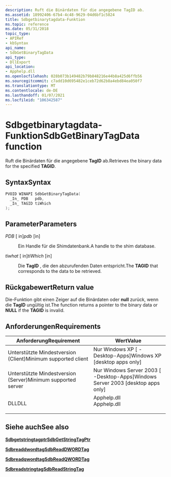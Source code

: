 ```yaml
---
description: Ruft die Binärdaten für die angegebene TagID ab.
ms.assetid: 18992406-67b4-4c48-9629-04d6bf1c5824
title: Sdbgetbinarytagdata-Funktion
ms.topic: reference
ms.date: 05/31/2018
topic_type:
- APIRef
- kbSyntax
api_name:
- SdbGetBinaryTagData
api_type:
- DllExport
api_location:
- Apphelp.dll
ms.openlocfilehash: 028b073b149482b79b848216e44b8a425d6ffb56
ms.sourcegitcommit: c7add10d695482e1ceb72d62b8a4ebd84ea050f7
ms.translationtype: MT
ms.contentlocale: de-DE
ms.lasthandoff: 01/07/2021
ms.locfileid: "106342587"
---
```

# <a name="sdbgetbinarytagdata-function"></a><span data-ttu-id="96e73-103">Sdbgetbinarytagdata-Funktion</span><span class="sxs-lookup"><span data-stu-id="96e73-103">SdbGetBinaryTagData function</span></span>

<span data-ttu-id="96e73-104">Ruft die Binärdaten für die angegebene **TagID** ab.</span><span class="sxs-lookup"><span data-stu-id="96e73-104">Retrieves the binary data for the specified **TAGID**.</span></span>

## <a name="syntax"></a><span data-ttu-id="96e73-105">Syntax</span><span class="sxs-lookup"><span data-stu-id="96e73-105">Syntax</span></span>


```C++
PVOID WINAPI SdbGetBinaryTagData(
  _In_ PDB   pdb,
  _In_ TAGID tiWhich
);
```



## <a name="parameters"></a><span data-ttu-id="96e73-106">Parameter</span><span class="sxs-lookup"><span data-stu-id="96e73-106">Parameters</span></span>

<dl> <dt>

<span data-ttu-id="96e73-107">*PDB* \[ in\]</span><span class="sxs-lookup"><span data-stu-id="96e73-107">*pdb* \[in\]</span></span>
</dt> <dd>

<span data-ttu-id="96e73-108">Ein Handle für die Shimdatenbank.</span><span class="sxs-lookup"><span data-stu-id="96e73-108">A handle to the shim database.</span></span>

</dd> <dt>

<span data-ttu-id="96e73-109">*tiwhat* \[ in\]</span><span class="sxs-lookup"><span data-stu-id="96e73-109">*tiWhich* \[in\]</span></span>
</dt> <dd>

<span data-ttu-id="96e73-110">Die **TagID** , die den abzurufenden Daten entspricht.</span><span class="sxs-lookup"><span data-stu-id="96e73-110">The **TAGID** that corresponds to the data to be retrieved.</span></span>

</dd> </dl>

## <a name="return-value"></a><span data-ttu-id="96e73-111">Rückgabewert</span><span class="sxs-lookup"><span data-stu-id="96e73-111">Return value</span></span>

<span data-ttu-id="96e73-112">Die-Funktion gibt einen Zeiger auf die Binärdaten oder **null** zurück, wenn die **TagID** ungültig ist.</span><span class="sxs-lookup"><span data-stu-id="96e73-112">The function returns a pointer to the binary data or **NULL** if the **TAGID** is invalid.</span></span>

## <a name="requirements"></a><span data-ttu-id="96e73-113">Anforderungen</span><span class="sxs-lookup"><span data-stu-id="96e73-113">Requirements</span></span>



| <span data-ttu-id="96e73-114">Anforderung</span><span class="sxs-lookup"><span data-stu-id="96e73-114">Requirement</span></span> | <span data-ttu-id="96e73-115">Wert</span><span class="sxs-lookup"><span data-stu-id="96e73-115">Value</span></span> |
|-------------------------------------|----------------------------------------------------------------------------------------|
| <span data-ttu-id="96e73-116">Unterstützte Mindestversion (Client)</span><span class="sxs-lookup"><span data-stu-id="96e73-116">Minimum supported client</span></span><br/> | <span data-ttu-id="96e73-117">Nur Windows XP \[ -Desktop-Apps\]</span><span class="sxs-lookup"><span data-stu-id="96e73-117">Windows XP \[desktop apps only\]</span></span><br/>                                            |
| <span data-ttu-id="96e73-118">Unterstützte Mindestversion (Server)</span><span class="sxs-lookup"><span data-stu-id="96e73-118">Minimum supported server</span></span><br/> | <span data-ttu-id="96e73-119">Nur Windows Server 2003 \[ -Desktop-Apps\]</span><span class="sxs-lookup"><span data-stu-id="96e73-119">Windows Server 2003 \[desktop apps only\]</span></span><br/>                                   |
| <span data-ttu-id="96e73-120">DLL</span><span class="sxs-lookup"><span data-stu-id="96e73-120">DLL</span></span><br/>                      | <dl> <span data-ttu-id="96e73-121"><dt>Apphelp.dll</dt></span><span class="sxs-lookup"><span data-stu-id="96e73-121"><dt>Apphelp.dll</dt></span></span> </dl> |



## <a name="see-also"></a><span data-ttu-id="96e73-122">Siehe auch</span><span class="sxs-lookup"><span data-stu-id="96e73-122">See also</span></span>

<dl> <dt>

[<span data-ttu-id="96e73-123">**Sdbgetstringtagptr**</span><span class="sxs-lookup"><span data-stu-id="96e73-123">**SdbGetStringTagPtr**</span></span>](sdbgetstringtagptr.md)
</dt> <dt>

[<span data-ttu-id="96e73-124">**Sdbreaddwordtag**</span><span class="sxs-lookup"><span data-stu-id="96e73-124">**SdbReadDWORDTag**</span></span>](sdbreaddwordtag.md)
</dt> <dt>

[<span data-ttu-id="96e73-125">**Sdbreadqwordtag**</span><span class="sxs-lookup"><span data-stu-id="96e73-125">**SdbReadQWORDTag**</span></span>](sdbreadqwordtag.md)
</dt> <dt>

[<span data-ttu-id="96e73-126">**Sdbreadstringtag**</span><span class="sxs-lookup"><span data-stu-id="96e73-126">**SdbReadStringTag**</span></span>](sdbreadstringtag.md)
</dt> </dl>

 

 




